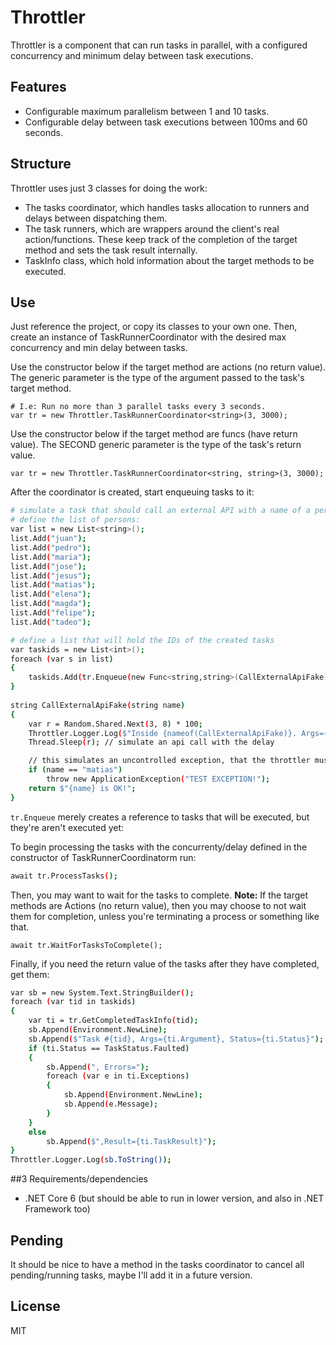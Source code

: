 # Throttler

Throttler is a component that can run tasks in parallel, with a configured concurrency and minimum delay between task executions.

## Features

- Configurable maximum  parallelism between 1 and 10 tasks.
- Configurable delay between task executions between 100ms and 60 seconds.

## Structure
Throttler uses just 3 classes for doing the work:
- The tasks coordinator, which handles tasks allocation to runners and delays between dispatching them.
- The task runners, which are wrappers around the client's real action/functions. These keep track of the completion of the target method and sets the task result internally.
- TaskInfo class, which hold information about the target methods to be executed.
 
## Use
Just reference the project, or copy its classes to your own one.
Then, create an instance of TaskRunnerCoordinator with the desired max concurrency and min delay between tasks.

Use the constructor below if the target method are actions (no return value). The generic parameter <string> is the type of the argument passed to the task's target method.

```
# I.e: Run no more than 3 parallel tasks every 3 seconds.
var tr = new Throttler.TaskRunnerCoordinator<string>(3, 3000); 
```

Use the constructor below if the target method are funcs (have return value). The SECOND generic parameter <string> is the type of the task's return value.
```
var tr = new Throttler.TaskRunnerCoordinator<string, string>(3, 3000); 
```

After the coordinator is created, start enqueuing tasks to it:
```sh
# simulate a task that should call an external API with a name of a person as a parameter
# define the list of persons:
var list = new List<string>();
list.Add("juan");
list.Add("pedro");
list.Add("maria");
list.Add("jose");
list.Add("jesus");
list.Add("matias");
list.Add("elena");
list.Add("magda");
list.Add("felipe");
list.Add("tadeo");

# define a list that will hold the IDs of the created tasks
var taskids = new List<int>();
foreach (var s in list)
{
    taskids.Add(tr.Enqueue(new Func<string,string>(CallExternalApiFake), s));
}
 
string CallExternalApiFake(string name)
{
    var r = Random.Shared.Next(3, 8) * 100;
    Throttler.Logger.Log($"Inside {nameof(CallExternalApiFake)}. Args={name}. Delay of task={r}ms.");
    Thread.Sleep(r); // simulate an api call with the delay

    // this simulates an uncontrolled exception, that the throttler must manage
    if (name == "matias")
        throw new ApplicationException("TEST EXCEPTION!");
    return $"{name} is OK!";
}
```

`tr.Enqueue` merely creates a reference to tasks that will be executed, but they're aren't executed yet:

To begin processing the tasks with the concurrenty/delay defined in the constructor of TaskRunnerCoordinatorm run:

```sh
await tr.ProcessTasks();
```

Then, you may want to wait for the tasks to complete.
**Note:** If the target methods are Actions (no return value), then you may choose to not wait  them for completion, unless you're terminating a process or something like that.
```
await tr.WaitForTasksToComplete();
```

Finally, if you need the return value of the tasks after they have completed, get them:

```sh
var sb = new System.Text.StringBuilder();
foreach (var tid in taskids)
{
    var ti = tr.GetCompletedTaskInfo(tid);
    sb.Append(Environment.NewLine);
    sb.Append($"Task #{tid}, Args={ti.Argument}, Status={ti.Status}");
    if (ti.Status == TaskStatus.Faulted)
    {
        sb.Append(", Errors=");
        foreach (var e in ti.Exceptions)
        {
            sb.Append(Environment.NewLine);
            sb.Append(e.Message);
        }
    }
    else
        sb.Append($",Result={ti.TaskResult}");
}
Throttler.Logger.Log(sb.ToString());
```

##3 Requirements/dependencies
- .NET Core 6 (but should be able to run in lower version, and also in .NET Framework too)

## Pending
It should be nice to have a method in the tasks coordinator to cancel all pending/running tasks, maybe I'll add it in a future version.

## License

MIT

